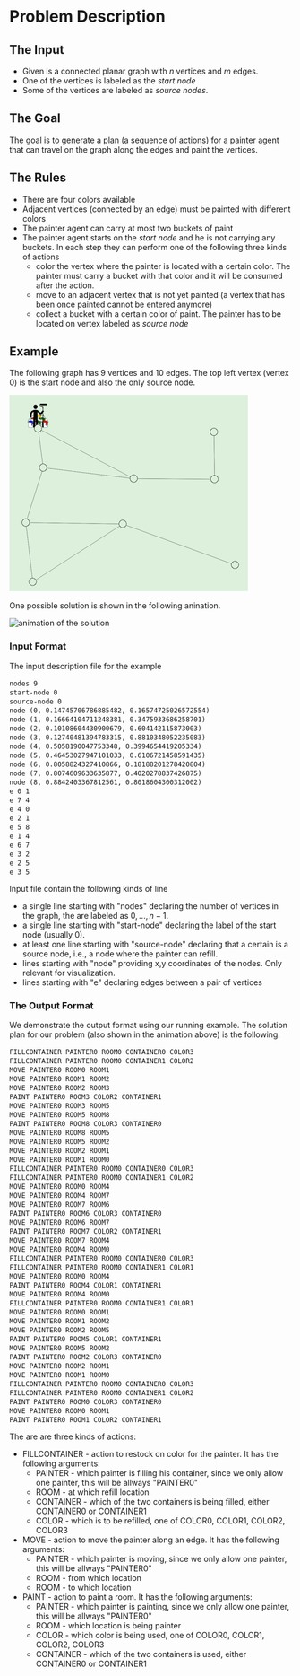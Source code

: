 # Problem Description
## The Input
- Given is a connected planar graph with $n$ vertices and $m$ edges.
- One of the vertices is labeled as the *start node*
- Some of the vertices are labeled as *source nodes*.

## The Goal 
The goal is to generate a plan (a sequence of actions) for a painter agent that can travel on the graph along the edges and paint the vertices.

## The Rules
- There are four colors available
- Adjacent vertices (connected by an edge) must be painted with different colors
- The painter agent can carry at most two buckets of paint
- The painter agent starts on the *start node* and he is not carrying any buckets. In each step they can perform one of the following three kinds of actions
  - color the vertex where the painter is located with a certain color. The painter must carry a bucket with that color and it will be consumed after the action.
  - move to an adjacent vertex that is not yet painted (a vertex that has been once painted cannot be entered anymore)
  - collect a bucket with a certain color of paint. The painter has to be located on vertex labeled as *source node*

## Example
The following graph has 9 vertices and 10 edges. The top left vertex (vertex 0) is the start node and also the only source node.

![visual representation of the graph](example.png "Example Graph")

One possible solution is shown in the following anination.

![animation of the solution](demo-problem.gif "Solution")

### Input Format

The input description file for the example

```
nodes 9
start-node 0
source-node 0
node (0, 0.14745706786885482, 0.16574725026572554)
node (1, 0.16664104711248381, 0.3475933686258701)
node (2, 0.10108604430900679, 0.604142115873003)
node (3, 0.12740481394783315, 0.8810348052235083)
node (4, 0.5058190047753348, 0.3994654419205334)
node (5, 0.46453027947101033, 0.6106721458591435)
node (6, 0.8058824327410866, 0.18188201278420804)
node (7, 0.8074609633635877, 0.4020278837426875)
node (8, 0.8842403367812561, 0.8018604300312002)
e 0 1
e 7 4
e 4 0
e 2 1
e 5 8
e 1 4
e 6 7
e 3 2
e 2 5
e 3 5
```

Input file contain the following kinds of line
- a single line starting with "nodes" declaring the number of vertices in the graph, the are labeled as $0, ..., n-1$.
- a single line starting with "start-node" declaring the label of the start node (usually 0).
- at least one line starting with "source-node" declaring that a certain is a source node, i.e., a node where the painter can refill.
- lines starting with "node" providing x,y coordinates of the nodes. Only relevant for visualization.
- lines starting with "e" declaring edges between a pair of vertices

### The Output Format

We demonstrate the output format using our running example. The solution plan for our problem (also shown in the animation above) is the following.

```
FILLCONTAINER PAINTER0 ROOM0 CONTAINER0 COLOR3
FILLCONTAINER PAINTER0 ROOM0 CONTAINER1 COLOR2
MOVE PAINTER0 ROOM0 ROOM1
MOVE PAINTER0 ROOM1 ROOM2
MOVE PAINTER0 ROOM2 ROOM3
PAINT PAINTER0 ROOM3 COLOR2 CONTAINER1
MOVE PAINTER0 ROOM3 ROOM5
MOVE PAINTER0 ROOM5 ROOM8
PAINT PAINTER0 ROOM8 COLOR3 CONTAINER0
MOVE PAINTER0 ROOM8 ROOM5
MOVE PAINTER0 ROOM5 ROOM2
MOVE PAINTER0 ROOM2 ROOM1
MOVE PAINTER0 ROOM1 ROOM0
FILLCONTAINER PAINTER0 ROOM0 CONTAINER0 COLOR3
FILLCONTAINER PAINTER0 ROOM0 CONTAINER1 COLOR2
MOVE PAINTER0 ROOM0 ROOM4
MOVE PAINTER0 ROOM4 ROOM7
MOVE PAINTER0 ROOM7 ROOM6
PAINT PAINTER0 ROOM6 COLOR3 CONTAINER0
MOVE PAINTER0 ROOM6 ROOM7
PAINT PAINTER0 ROOM7 COLOR2 CONTAINER1
MOVE PAINTER0 ROOM7 ROOM4
MOVE PAINTER0 ROOM4 ROOM0
FILLCONTAINER PAINTER0 ROOM0 CONTAINER0 COLOR3
FILLCONTAINER PAINTER0 ROOM0 CONTAINER1 COLOR1
MOVE PAINTER0 ROOM0 ROOM4
PAINT PAINTER0 ROOM4 COLOR1 CONTAINER1
MOVE PAINTER0 ROOM4 ROOM0
FILLCONTAINER PAINTER0 ROOM0 CONTAINER1 COLOR1
MOVE PAINTER0 ROOM0 ROOM1
MOVE PAINTER0 ROOM1 ROOM2
MOVE PAINTER0 ROOM2 ROOM5
PAINT PAINTER0 ROOM5 COLOR1 CONTAINER1
MOVE PAINTER0 ROOM5 ROOM2
PAINT PAINTER0 ROOM2 COLOR3 CONTAINER0
MOVE PAINTER0 ROOM2 ROOM1
MOVE PAINTER0 ROOM1 ROOM0
FILLCONTAINER PAINTER0 ROOM0 CONTAINER0 COLOR3
FILLCONTAINER PAINTER0 ROOM0 CONTAINER1 COLOR2
PAINT PAINTER0 ROOM0 COLOR3 CONTAINER0
MOVE PAINTER0 ROOM0 ROOM1
PAINT PAINTER0 ROOM1 COLOR2 CONTAINER1
```

The are are three kinds of actions:
- FILLCONTAINER - action to restock on color for the painter. It has the following arguments:
  - PAINTER - which painter is filling his container, since we only allow one painter, this will be allways "PAINTER0"
  - ROOM - at which refill location
  - CONTAINER - which of the two containers is being filled, either CONTAINER0 or CONTAINER1
  - COLOR - which is to be refilled, one of COLOR0, COLOR1, COLOR2, COLOR3
- MOVE - action to move the painter along an edge. It has the following arguments:
  - PAINTER - which painter is moving, since we only allow one painter, this will be allways "PAINTER0"
  - ROOM - from which location
  - ROOM - to which location
- PAINT - action to paint a room. It has the following arguments:
  - PAINTER - which painter is painting, since we only allow one painter, this will be allways "PAINTER0"
  - ROOM - which location is being painter
  - COLOR - which color is being used, one of COLOR0, COLOR1, COLOR2, COLOR3
  - CONTAINER - which of the two containers is used, either CONTAINER0 or CONTAINER1
